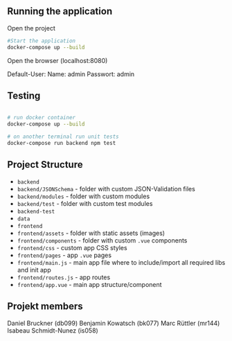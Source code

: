 ## Running the application
Open the project 
```bash
#Start the application
docker-compose up --build
```
Open the browser (localhost:8080)

Default-User:
Name: admin
Passwort: admin

## Testing

``` bash

# run docker container 
docker-compose up --build

# on another terminal run unit tests
docker-compose run backend npm test

``` 

## Project Structure
* `backend` 
* `backend/JSONSchema` - folder with custom JSON-Validation files 
* `backend/modules` - folder with custom modules 
* `backend/test` - folder with custom test modules
* `backend-test`
* `data`
* `frontend`
* `frontend/assets` - folder with static assets (images)
* `frontend/components` - folder with custom `.vue` components
* `frontend/css` - custom app CSS styles
* `frontend/pages` - app `.vue` pages
* `frontend/main.js` - main app file where to include/import all required libs and init app
* `frontend/routes.js` - app routes
* `frontend/app.vue` - main app structure/component

## Projekt members
Daniel Bruckner (db099)
Benjamin Kowatsch (bk077)
Marc Rüttler (mr144)
Isabeau Schmidt-Nunez (is058)

